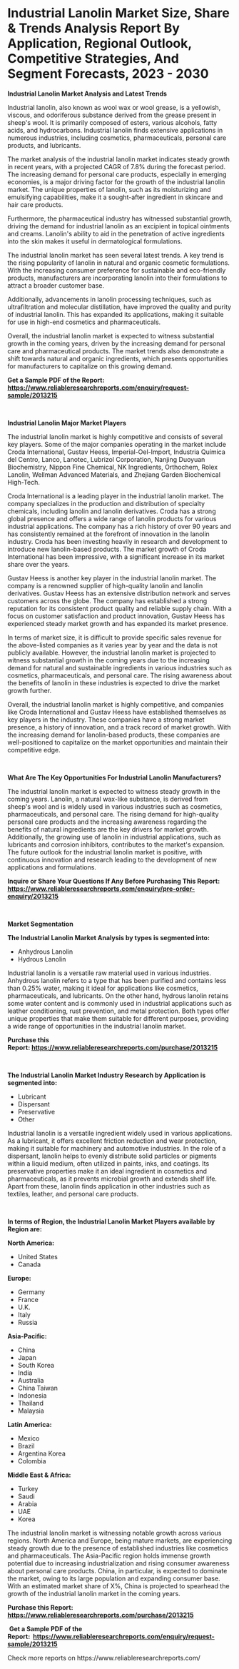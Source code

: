 <p><h1>Industrial Lanolin Market Size, Share & Trends Analysis Report By Application, Regional Outlook, Competitive Strategies, And Segment Forecasts, 2023 - 2030</h1></p><p><strong>Industrial Lanolin Market Analysis and Latest Trends</strong></p>
<p><p>Industrial lanolin, also known as wool wax or wool grease, is a yellowish, viscous, and odoriferous substance derived from the grease present in sheep's wool. It is primarily composed of esters, various alcohols, fatty acids, and hydrocarbons. Industrial lanolin finds extensive applications in numerous industries, including cosmetics, pharmaceuticals, personal care products, and lubricants.</p><p>The market analysis of the industrial lanolin market indicates steady growth in recent years, with a projected CAGR of 7.8% during the forecast period. The increasing demand for personal care products, especially in emerging economies, is a major driving factor for the growth of the industrial lanolin market. The unique properties of lanolin, such as its moisturizing and emulsifying capabilities, make it a sought-after ingredient in skincare and hair care products.</p><p>Furthermore, the pharmaceutical industry has witnessed substantial growth, driving the demand for industrial lanolin as an excipient in topical ointments and creams. Lanolin's ability to aid in the penetration of active ingredients into the skin makes it useful in dermatological formulations.</p><p>The industrial lanolin market has seen several latest trends. A key trend is the rising popularity of lanolin in natural and organic cosmetic formulations. With the increasing consumer preference for sustainable and eco-friendly products, manufacturers are incorporating lanolin into their formulations to attract a broader customer base.</p><p>Additionally, advancements in lanolin processing techniques, such as ultrafiltration and molecular distillation, have improved the quality and purity of industrial lanolin. This has expanded its applications, making it suitable for use in high-end cosmetics and pharmaceuticals.</p><p>Overall, the industrial lanolin market is expected to witness substantial growth in the coming years, driven by the increasing demand for personal care and pharmaceutical products. The market trends also demonstrate a shift towards natural and organic ingredients, which presents opportunities for manufacturers to capitalize on this growing demand.</p></p>
<p><strong>Get a Sample PDF of the Report:&nbsp; <a href="https://www.reliableresearchreports.com/enquiry/request-sample/2013215">https://www.reliableresearchreports.com/enquiry/request-sample/2013215</a></strong></p>
<p>&nbsp;</p>
<p><strong>Industrial Lanolin Major Market Players</strong></p>
<p><p>The industrial lanolin market is highly competitive and consists of several key players. Some of the major companies operating in the market include Croda International, Gustav Heess, Imperial-Oel-Import, Industria Química del Centro, Lanco, Lanotec, Lubrizol Corporation, Nanjing Duoyuan Biochemistry, Nippon Fine Chemical, NK Ingredients, Orthochem, Rolex Lanolin, Wellman Advanced Materials, and Zhejiang Garden Biochemical High-Tech.</p><p>Croda International is a leading player in the industrial lanolin market. The company specializes in the production and distribution of specialty chemicals, including lanolin and lanolin derivatives. Croda has a strong global presence and offers a wide range of lanolin products for various industrial applications. The company has a rich history of over 90 years and has consistently remained at the forefront of innovation in the lanolin industry. Croda has been investing heavily in research and development to introduce new lanolin-based products. The market growth of Croda International has been impressive, with a significant increase in its market share over the years.</p><p>Gustav Heess is another key player in the industrial lanolin market. The company is a renowned supplier of high-quality lanolin and lanolin derivatives. Gustav Heess has an extensive distribution network and serves customers across the globe. The company has established a strong reputation for its consistent product quality and reliable supply chain. With a focus on customer satisfaction and product innovation, Gustav Heess has experienced steady market growth and has expanded its market presence.</p><p>In terms of market size, it is difficult to provide specific sales revenue for the above-listed companies as it varies year by year and the data is not publicly available. However, the industrial lanolin market is projected to witness substantial growth in the coming years due to the increasing demand for natural and sustainable ingredients in various industries such as cosmetics, pharmaceuticals, and personal care. The rising awareness about the benefits of lanolin in these industries is expected to drive the market growth further.</p><p>Overall, the industrial lanolin market is highly competitive, and companies like Croda International and Gustav Heess have established themselves as key players in the industry. These companies have a strong market presence, a history of innovation, and a track record of market growth. With the increasing demand for lanolin-based products, these companies are well-positioned to capitalize on the market opportunities and maintain their competitive edge.</p></p>
<p>&nbsp;</p>
<p><strong>What Are The Key Opportunities For Industrial Lanolin Manufacturers?</strong></p>
<p><p>The industrial lanolin market is expected to witness steady growth in the coming years. Lanolin, a natural wax-like substance, is derived from sheep's wool and is widely used in various industries such as cosmetics, pharmaceuticals, and personal care. The rising demand for high-quality personal care products and the increasing awareness regarding the benefits of natural ingredients are the key drivers for market growth. Additionally, the growing use of lanolin in industrial applications, such as lubricants and corrosion inhibitors, contributes to the market's expansion. The future outlook for the industrial lanolin market is positive, with continuous innovation and research leading to the development of new applications and formulations.</p></p>
<p><strong>Inquire or Share Your Questions If Any Before Purchasing This Report: <a href="https://www.reliableresearchreports.com/enquiry/pre-order-enquiry/2013215">https://www.reliableresearchreports.com/enquiry/pre-order-enquiry/2013215</a></strong></p>
<p>&nbsp;</p>
<p><strong>Market Segmentation</strong></p>
<p><strong>The Industrial Lanolin Market Analysis by types is segmented into:</strong></p>
<p><ul><li>Anhydrous Lanolin</li><li>Hydrous Lanolin</li></ul></p>
<p><p>Industrial lanolin is a versatile raw material used in various industries. Anhydrous lanolin refers to a type that has been purified and contains less than 0.25% water, making it ideal for applications like cosmetics, pharmaceuticals, and lubricants. On the other hand, hydrous lanolin retains some water content and is commonly used in industrial applications such as leather conditioning, rust prevention, and metal protection. Both types offer unique properties that make them suitable for different purposes, providing a wide range of opportunities in the industrial lanolin market.</p></p>
<p><strong>Purchase this Report:&nbsp;<a href="https://www.reliableresearchreports.com/purchase/2013215">https://www.reliableresearchreports.com/purchase/2013215</a></strong></p>
<p>&nbsp;</p>
<p><strong>The Industrial Lanolin Market Industry Research by Application is segmented into:</strong></p>
<p><ul><li>Lubricant</li><li>Dispersant</li><li>Preservative</li><li>Other</li></ul></p>
<p><p>Industrial lanolin is a versatile ingredient widely used in various applications. As a lubricant, it offers excellent friction reduction and wear protection, making it suitable for machinery and automotive industries. In the role of a dispersant, lanolin helps to evenly distribute solid particles or pigments within a liquid medium, often utilized in paints, inks, and coatings. Its preservative properties make it an ideal ingredient in cosmetics and pharmaceuticals, as it prevents microbial growth and extends shelf life. Apart from these, lanolin finds application in other industries such as textiles, leather, and personal care products.</p></p>
<p>&nbsp;</p>
<p><strong>In terms of Region, the Industrial Lanolin Market Players available by Region are:</strong></p>
<p>
    <p> <strong> North America: </strong>
        <ul>
            <li>United States</li>
            <li>Canada</li>
        </ul>
        </p> 
    <p> <strong> Europe: </strong>
        <ul>
            <li>Germany</li>
            <li>France</li>
            <li>U.K.</li>
            <li>Italy</li>
            <li>Russia</li>
        </ul>
        </p> 
    <p> <strong> Asia-Pacific: </strong>
        <ul>
            <li>China</li>
            <li>Japan</li>
            <li>South Korea</li>
            <li>India</li>
            <li>Australia</li>
            <li>China Taiwan</li>
            <li>Indonesia</li>
            <li>Thailand</li>
            <li>Malaysia</li>
        </ul>
        </p> 
    <p> <strong> Latin America: </strong>
        <ul>
            <li>Mexico</li>
            <li>Brazil</li>
            <li>Argentina Korea</li>
            <li>Colombia</li>
        </ul>
        </p> 
    <p> <strong> Middle East & Africa: </strong>
        <ul>
            <li>Turkey</li>
            <li>Saudi</li>
            <li>Arabia</li>
            <li>UAE</li>
            <li>Korea</li>
        </ul>
    </p>
    </p>
<p><p>The industrial lanolin market is witnessing notable growth across various regions. North America and Europe, being mature markets, are experiencing steady growth due to the presence of established industries like cosmetics and pharmaceuticals. The Asia-Pacific region holds immense growth potential due to increasing industrialization and rising consumer awareness about personal care products. China, in particular, is expected to dominate the market, owing to its large population and expanding consumer base. With an estimated market share of X%, China is projected to spearhead the growth of the industrial lanolin market in the coming years.</p></p>
<p><strong>Purchase this Report: <a href="https://www.reliableresearchreports.com/purchase/2013215">https://www.reliableresearchreports.com/purchase/2013215</a></strong></p>
<p>&nbsp;<strong>Get a Sample PDF of the Report:&nbsp;&nbsp;<a href="https://www.reliableresearchreports.com/enquiry/request-sample/2013215">https://www.reliableresearchreports.com/enquiry/request-sample/2013215</a></strong></p>
<p><strong></strong></p>
<p>Check more reports on https://www.reliableresearchreports.com/</p>